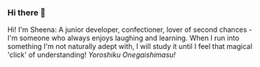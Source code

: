 ### Hi there 👋

<!--
**sheenaortiz/sheenaortiz** is a ✨ _special_ ✨ repository because its `README.md` (this file) appears on your GitHub profile.

Here are some ideas to get you started:

- 🔭 I’m currently working on ...
- 🌱 I’m currently learning ...
- 👯 I’m looking to collaborate on ...
- 🤔 I’m looking for help with ...
- 💬 Ask me about ...
- 📫 How to reach me: ...
- 😄 Pronouns: ...
- ⚡ Fun fact: ...
-->

Hi! I'm Sheena: A junior developer, confectioner, lover of second chances - I'm someone who always enjoys laughing and learning. When I run into something I'm not naturally adept with, I will study it until I feel that magical 'click' of understanding! *Yoroshiku Onegaishimasu!*

